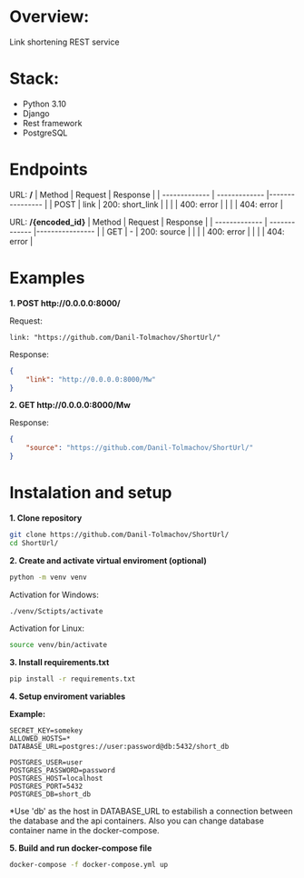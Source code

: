 # Overview:

Link shortening REST service

# Stack:

- Python 3.10
- Django
- Rest framework
- PostgreSQL

# Endpoints

URL: **/**
| Method        | Request       | Response        |
| ------------- | ------------- |---------------- |
| POST          | link          | 200: short_link |
|               |               | 400: error      |
|               |               | 404: error      |

URL: **/{encoded_id}**
| Method        | Request       | Response        |
| ------------- | ------------- |---------------- |
| GET           | -             | 200: source     |
|               |               | 400: error      |
|               |               | 404: error      |

# Examples

**1. POST http://<area>0.0.0.0:8000/**

Request:
```
link: "https://github.com/Danil-Tolmachov/ShortUrl/"
```

Response:
```json
{
    "link": "http://0.0.0.0:8000/Mw"
}
```

**2. GET http://<area>0.0.0.0:8000/Mw**

Response:
```json
{
    "source": "https://github.com/Danil-Tolmachov/ShortUrl/"
}
```

# Instalation and setup

**1. Clone repository**
```sh
git clone https://github.com/Danil-Tolmachov/ShortUrl/
cd ShortUrl/
```

**2. Create and activate virtual enviroment (optional)**
```sh
python -m venv venv
```

Activation for Windows:
```sh
./venv/Sctipts/activate
```

Activation for Linux:
```sh
source venv/bin/activate
```

**3. Install requirements.txt**
```sh
pip install -r requirements.txt
```

**4. Setup enviroment variables**

**Example:**
```env
SECRET_KEY=somekey
ALLOWED_HOSTS=*
DATABASE_URL=postgres://user:password@db:5432/short_db

POSTGRES_USER=user
POSTGRES_PASSWORD=password
POSTGRES_HOST=localhost
POSTGRES_PORT=5432
POSTGRES_DB=short_db
```
*Use 'db' as the host in DATABASE_URL to estabilish a connection between the database and the api containers. Also you can change database container name in the docker-compose.

**5. Build and run docker-compose file**
```sh
docker-compose -f docker-compose.yml up
```
